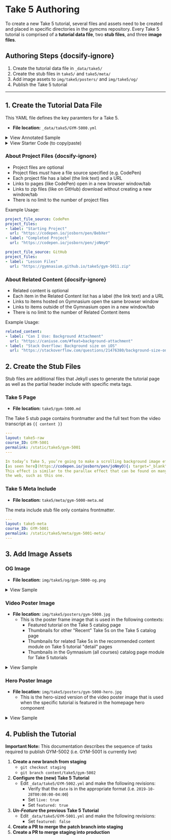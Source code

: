 # Take 5 Authoring

To create a new Take 5 tutorial, several files and assets need to be created and placed in specific directories in the gymcms repository. Every Take 5 tutorial is comprised of a **tutorial data file**, two **stub files**, and three **image files**.

## Authoring Steps {docsify-ignore}

1. Create the tutorial data file in `_data/take5/`
2. Create the stub files in `take5/` and `take5/meta/`
3. Add image assets to `img/take5/posters/` and `img/take5/og/`
4. Publish the Take 5 tutorial

---

## 1. Create the Tutorial Data File

This YAML file defines the key paramters for a Take 5.

- **File location:** `_data/take5/GYM-5000.yml`

<details>
<summary>View Annotated Sample</summary>

```yaml
---
course_ID: GYM-5001                         # Unique course ID
title: "Making a CSS Parallax Effect"       # MUST be quoted
date: 2019-10-28T00:00:00-04:00             # Publish date — MUST be in this format
course_type: take5                          # This is required
url: /static/take5/GYM-5001/                # Only change the course ID!
poster_art: /img/take5/posters/gym-5001.jpg # Path to poster image (may be deprecated)
live: true                                  # Only set to live when ready to publish!
instructor: "Jeremy Osborn"                 # MUST be quoted
topic: "Web Design & Development"           # MUST be quoted
video_ID: zRNUPU2dujU                       # YouTube video ID
video_duration: "4:59"                      # Must be quoted
featured: true                              # Toggle for display in catalog and hero
short_description: "Learn how to create a scrolling background effect using CSS in this hands-on tutorial with Jeremy Osborn, Academic Director of Aquent Gymnasium."
project_file_source: Codepen                # Required if there are project files
project_files:
- label: "Starting Project"
  url: "https://codepen.io/josborn/pen/BebXer"
- label: "Completed Project"
  url: "https://codepen.io/josborn/pen/joNmyO"
related_content:
- label: "Can I Use: Background Attachment"
  url: "https://caniuse.com/#feat=background-attachment"
- label: "Stack Overflow: Background size on iOS"
  url: "https://stackoverflow.com/questions/21476380/background-size-on-ios"
- label: "MDN web docs: Viewport concepts"
  url: "https://developer.mozilla.org/en-US/docs/Web/CSS/Viewport_concepts"
---
```
</details>

<details>
<summary>View Starter Code (to copy/paste)</summary>

```yaml
---
course_ID: GYM-5000
title: 
date: 2019-11-15T00:00:00-04:00
course_type: take5
url: /static/take5/GYM-5000/
poster_art: /img/take5/posters/gym-5000.jpg
live: false
instructor: 
topic: 
video_ID: 
video_duration: "0:00"
featured: false
short_description: 
project_file_source: 
project_files:
- label: 
  url: 
related_content:
- label: 
  url: 
---
```
</details>

### About Project Files {docsify-ignore}

- Project files are optional
- Project files _must_ have a file source specified (e.g. CodePen)
- Each project file has a label (the link text) and a URL
- Links to pages (like CodePen) open in a new browser window/tab
- Links to zip files (like on GitHub) download without creating a new window/tab
- There is no limit to the number of project files

Example Usage:

```yaml
project_file_source: CodePen
project_files:
- label: "Starting Project"
  url: "https://codepen.io/josborn/pen/BebXer"
- label: "Completed Project"
  url: "https://codepen.io/josborn/pen/joNmyO"
```

```yaml
project_file_source: GitHub
project_files:
- label: "Lesson Files"
  url: "https://gymnasium.github.io/take5/gym-5011.zip"
```

### About Related Content {docsify-ignore}

- Related content is optional
- Each item in the Related Content list has a label (the link text) and a URL
- Links to items hosted on Gymnasium open the same browser window
- Links to items outside of the Gymnasium open in a new window/tab
- There is no limit to the number of Related Content items

Example Usage:

```yaml
related_content:
- label: "Can I Use: Background Attachment"
  url: "https://caniuse.com/#feat=background-attachment"
- label: "Stack Overflow: Background size on iOS"
  url: "https://stackoverflow.com/questions/21476380/background-size-on-ios"
```

## 2. Create the Stub Files

Stub files are additional files that Jekyll uses to generate the tutorial page as well as the partial header include with specific meta tags.

### Take 5 Page

- **File location:** `take5/gym-5000.md`

The Take 5 stub page contains frontmatter and the full text from the video transcript as `{{ content }}`

```yaml
---
layout: take5-raw
course_ID: GYM-5001
permalink: /static/take5/gym-5001
---

In today’s Take 5, you’re going to make a scrolling background image effect 
[as seen here](https://codepen.io/josborn/pen/joNmyO){: target="_blank" rel="noopener"}. 
This effect is similar to the parallax effect that can be found on many places across 
the web, such as this one.
```

### Take 5 Meta Include

- **File location:** `take5/meta/gym-5000-meta.md`

The meta include stub file only contains frontmatter.

```yaml
---
layout: take5-meta
course_ID: GYM-5001
permalink: /static/take5/meta/gym-5001-meta/
---
```

## 3. Add Image Assets

### OG Image

- **File location:** `img/take5/og/gym-5000-og.png`

<details>
<summary>View Sample</summary>

![img/take5/og/gym-5001-og.png](https://gymcms.xyz/img/take5/og/gym-5001-og.png)
</details>

### Video Poster Image

- **File location:** `img/take5/posters/gym-5000.jpg`
  - This is the poster frame image that is used in the following contexts:
    - Featured tutorial on the Take 5 catalog page
    - Thumbnails for other "Recent" Take 5s on the Take 5 catalog page
    - Thumbnails for related Take 5s in the recommended content module on Take 5 tutorial "detail" pages
    - Thumbnails in the Gymnasium (all courses) catalog page module for Take 5 tutorials

<details>
<summary>View Sample</summary>

![img/take5/posters/gym-5001.png](https://gymcms.xyz/img/take5/posters/gym-5001.jpg)
</details>

### Hero Poster Image

- **File location:** `img/take5/posters/gym-5000-hero.jpg`
  - This is the hero-sized version of the video poster image that is used when the specific tutorial is featured in the homepage hero component

<details>
<summary>View Sample</summary>

![img/take5/posters/gym-5001-hero.png](https://gymcms.xyz/img/take5/posters/gym-5001-hero.jpg)
</details>


## 4. Publish the Tutorial

**Important Note:** This documentation describes the sequence of tasks required to publish GYM-5002 (i.e. GYM-5001 is currently live)

1. **Create a new branch from staging**
    - `git checkout staging`
    - `git branch content/take5/gym-5002`
2. **Configure the (new) Take 5 Tutorial**
    - Edit `_data/take5/GYM-5002.yml` and make the following revisions:
        - Verify that the `date` is in the appropriate format (i.e. `2019-10-28T00:00:00-04:00`)
        - Set `live: true`
        - Set `featured: true`
3. **_Un-Feature_ the previous Take 5 Tutorial**
    - Edit `_data/take5/GYM-5001.yml` and make the following revisions:
        - Set `featured: false`
4. **Create a PR to merge the patch branch into staging**
5. **Create a PR to merge staging into production**
